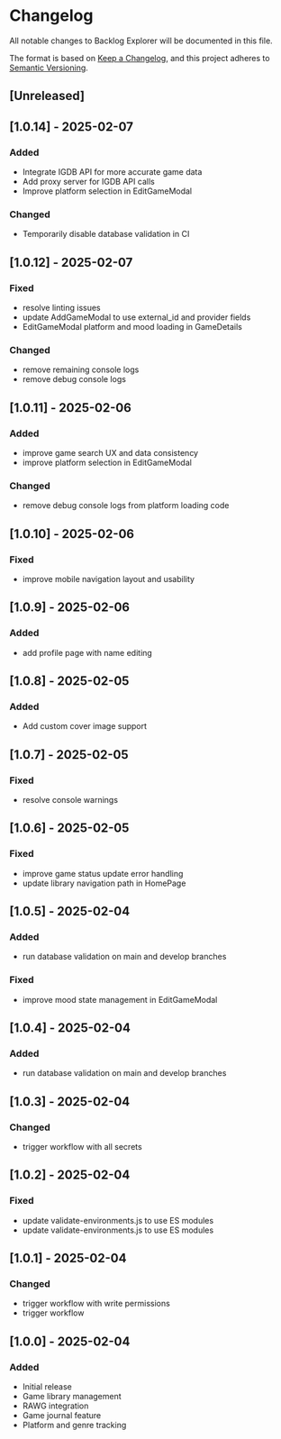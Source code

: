 # Changelog

All notable changes to Backlog Explorer will be documented in this file.

The format is based on [Keep a Changelog](https://keepachangelog.com/en/1.0.0/),
and this project adheres to [Semantic Versioning](https://semver.org/spec/v2.0.0.html).

## [Unreleased]

## [1.0.14] - 2025-02-07

### Added
- Integrate IGDB API for more accurate game data
- Add proxy server for IGDB API calls
- Improve platform selection in EditGameModal

### Changed
- Temporarily disable database validation in CI

## [1.0.12] - 2025-02-07

### Fixed
- resolve linting issues
- update AddGameModal to use external_id and provider fields
- EditGameModal platform and mood loading in GameDetails

### Changed
- remove remaining console logs
- remove debug console logs


## [1.0.11] - 2025-02-06

### Added
- improve game search UX and data consistency
- improve platform selection in EditGameModal

### Changed
- remove debug console logs from platform loading code


## [1.0.10] - 2025-02-06

### Fixed
- improve mobile navigation layout and usability


## [1.0.9] - 2025-02-06

### Added
- add profile page with name editing


## [1.0.8] - 2025-02-05

### Added
- Add custom cover image support


## [1.0.7] - 2025-02-05

### Fixed
- resolve console warnings


## [1.0.6] - 2025-02-05

### Fixed
- improve game status update error handling
- update library navigation path in HomePage


## [1.0.5] - 2025-02-04

### Added
- run database validation on main and develop branches

### Fixed
- improve mood state management in EditGameModal


## [1.0.4] - 2025-02-04

### Added
- run database validation on main and develop branches


## [1.0.3] - 2025-02-04

### Changed
- trigger workflow with all secrets


## [1.0.2] - 2025-02-04

### Fixed
- update validate-environments.js to use ES modules
- update validate-environments.js to use ES modules


## [1.0.1] - 2025-02-04

### Changed
- trigger workflow with write permissions
- trigger workflow


## [1.0.0] - 2025-02-04
### Added
- Initial release
- Game library management
- RAWG integration
- Game journal feature
- Platform and genre tracking



